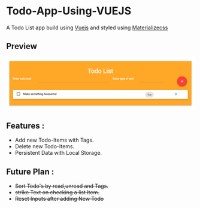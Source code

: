 # Todo-App-Using-VUEJS

A Todo List app build using [Vuejs](https://vuejs.org) and styled using [Materializecss](http://materializecss.com)

## Preview

![TodoApp Preview](/screenshots/preview.png?raw=true "TodoApp Preview")

## Features :

- Add new Todo-Items with Tags.
- Delete new Todo-Items.
- Persistent Data with Local Storage.

## Future Plan :

- ~~Sort Todo's by read,unread and Tags.~~
- ~~strike Text on checking a list Item.~~
- ~~Reset Inputs after adding New Todo~~
